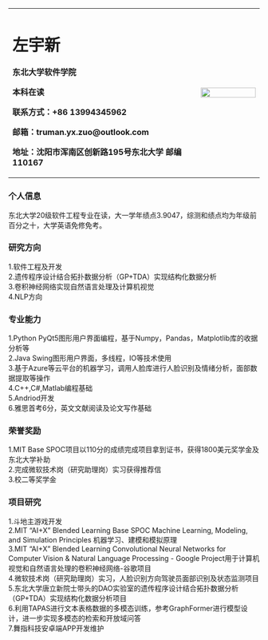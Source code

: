 <table border="0">
  <tr>
    <td width="75%">
      <h1>左宇新</h1>
      <p><b>东北大学软件学院</b></p>
      <p><b>本科在读</b></p>
      <p><b>联系方式：+86 13994345962</b></p>
      <p><b>邮箱：truman.yx.zuo@outlook.com</b></p>
      <p><b>地址：沈阳市浑南区创新路195号东北大学 邮编110167</b></p>
    </td>
    <td width="25%">
      <img src="https://z3.ax1x.com/2021/09/25/4szkNR.jpg" width="100%">      
    </td>
  </tr>
</table>

### 个人信息
东北大学20级软件工程专业在读，大一学年绩点3.9047，综测和绩点均为年级前百分之十，大学英语免修免考。

### 研究方向
1.软件工程及开发  
2.遗传程序设计结合拓扑数据分析（GP+TDA）实现结构化数据分析  
3.卷积神经网络实现自然语言处理及计算机视觉  
4.NLP方向  

### 专业能力
1.Python PyQt5图形用户界面编程，基于Numpy，Pandas，Matplotlib库的收据分析等  
2.Java Swing图形用户界面，多线程，IO等技术使用  
3.基于Azure等云平台的机器学习，调用人脸库进行人脸识别及情绪分析，面部数据提取等操作  
4.C++,C#,Matlab编程基础  
5.Andriod开发  
6.雅思首考6分，英文文献阅读及论文写作基础

### 荣誉奖励
1.MIT Base SPOC项目以110分的成绩完成项目拿到证书，获得1800美元奖学金及东北大学补助  
2.完成微软技术岗（研究助理岗）实习获得推荐信  
3.校二等奖学金
 
### 项目研究
1.斗地主游戏开发  
2.MIT “AI+X” Blended Learning Base SPOC Machine Learning, Modeling, and Simulation Principles 机器学习、建模和模拟原理  
3.MIT “AI+X” Blended Learning Convolutional Neural Networks for Computer Vision & Natural Language Processing - Google Project用于计算机视觉和自然语言处理的卷积神经网络-谷歌项目  
4.微软技术岗（研究助理岗）实习，人脸识别方向驾驶员面部识别及状态监测项目  
5.东北大学唐立新院士带头的DAO实验室的遗传程序设计结合拓扑数据分析（GP+TDA）实现结构化数据分析项目  
6.利用TAPAS进行文本表格数据的多模态训练，参考GraphFormer进行模型设计，进一步实现多模态的检索和开放域问答  
7.舞指科技安卓端APP开发维护



